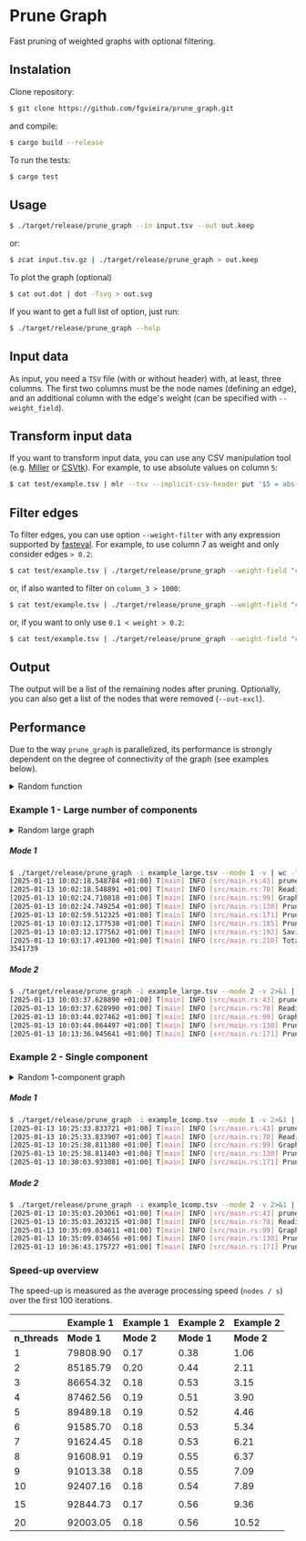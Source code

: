 # Prune Graph
Fast pruning of weighted graphs with optional filtering.

## Instalation
Clone repository:
```bash
$ git clone https://github.com/fgvieira/prune_graph.git
```

and compile:
```bash
$ cargo build --release
```

To run the tests:
```bash
$ cargo test
```

## Usage
```bash
$ ./target/release/prune_graph --in input.tsv --out out.keep
```
or:
```bash
$ zcat input.tsv.gz | ./target/release/prune_graph > out.keep
```

To plot the graph (optional)
```bash
$ cat out.dot | dot -Tsvg > out.svg
```

If you want to get a full list of option, just run:
```bash
$ ./target/release/prune_graph --help
```

## Input data
As input, you need a `TSV` file (with or without header) with, at least, three columns. The first two columns must be the node names (defining an edge), and an additional column with the edge's weight (can be specified with `--weight_field`).

## Transform input data
If you want to transform input data, you can use any CSV manipulation tool (e.g. [Miller](https://miller.readthedocs.io/en/latest/) or [CSVtk](https://bioinf.shenwei.me/csvtk/)). For example, to use absolute values on column `5`:
```bash
$ cat test/example.tsv | mlr --tsv --implicit-csv-header put '$5 = abs($5)' | ./target/release/prune_graph --header [...]
```

## Filter edges
To filter edges, you can use option `--weight-filter` with any expression supported by [fasteval](https://crates.io/crates/fasteval). For example, to use column 7 as weight and only consider edges `> 0.2`:
```bash
$ cat test/example.tsv | ./target/release/prune_graph --weight-field "column_7" --weight-filter "column_7 > 0.2" --out out.keep
```
or, if also wanted to filter on `column_3 > 1000`:
```bash
$ cat test/example.tsv | ./target/release/prune_graph --weight-field "column_7" --weight-filter "column_3 > 1000 && column_7 > 0.2" --out out.keep
```
or, if you want to only use `0.1 < weight > 0.2`:
```bash
$ cat test/example.tsv | ./target/release/prune_graph --weight-field "column_7" --weight-filter "column_3 > 1000 && (column_7 < 0.1 || column_7 > 0.2)" --out out.keep
```

## Output
The output will be a list of the remaining nodes after pruning. Optionally, you can also get a list of the nodes that were removed (`--out-excl`).


## Performance
Due to the way `prune_graph` is parallelized, its performance is strongly dependent on the degree of connectivity of the graph (see examples below).

<details><summary>Random function</summary>

```bash
shuf_seed () {
    SEED=$1; shift
    shuf --random-source <(openssl enc -aes-256-ctr -pass pass:$SEED -nosalt </dev/zero 2>/dev/null) $@
}
```
</details>

### Example 1 - Large number of components

<details><summary>Random large graph</summary>

```bash
$ N_NODES=10000000
$ N_EDGES=5000000
$ seq --equal-width 1 $N_NODES | xargs printf "node_%s\n" > /tmp/nodes.rnd
$ paste <(shuf_seed 123 --repeat --head-count $N_EDGES /tmp/nodes.rnd) <(shuf_seed 456 --repeat --head-count $N_EDGES /tmp/nodes.rnd) | awk '{OFS="\t"; print $0,rand()}' > example_large.tsv
```
</details>

##### Mode 1
```bash
$ ./target/release/prune_graph -i example_large.tsv --mode 1 -v | wc -l
[2025-01-13 10:02:18.548784 +01:00] T[main] INFO [src/main.rs:43] prune_graph v0.3.4
[2025-01-13 10:02:18.548891 +01:00] T[main] INFO [src/main.rs:70] Reading input file "example_large.tsv"
[2025-01-13 10:02:24.710818 +01:00] T[main] INFO [src/main.rs:99] Graph has 6321958 nodes with 5000000 edges (1321959 components)
[2025-01-13 10:02:24.749254 +01:00] T[main] INFO [src/main.rs:130] Pruning heaviest position (1 threads)
[2025-01-13 10:02:59.512325 +01:00] T[main] INFO [src/main.rs:171] Pruned 2774401 nodes in 34s (79808.90 nodes/s); 3547557 nodes remaining with 12385 edges (351 components)
[2025-01-13 10:03:12.177538 +01:00] T[main] INFO [src/main.rs:185] Pruning complete in 153 iterations! Final graph has 3541739 nodes with 0 edges
[2025-01-13 10:03:12.177562 +01:00] T[main] INFO [src/main.rs:192] Saving remaining nodes
[2025-01-13 10:03:17.491300 +01:00] T[main] INFO [src/main.rs:210] Total runtime: 0.97 mins
3541739
```

##### Mode 2
```bash
$ ./target/release/prune_graph -i example_large.tsv --mode 2 -v 2>&1 | head -n 5
[2025-01-13 10:03:37.628890 +01:00] T[main] INFO [src/main.rs:43] prune_graph v0.3.4
[2025-01-13 10:03:37.628990 +01:00] T[main] INFO [src/main.rs:70] Reading input file "example_large.tsv"
[2025-01-13 10:03:44.027462 +01:00] T[main] INFO [src/main.rs:99] Graph has 6321958 nodes with 5000000 edges (1321959 components)
[2025-01-13 10:03:44.064497 +01:00] T[main] INFO [src/main.rs:130] Pruning heaviest position (1 threads)
[2025-01-13 10:13:36.945641 +01:00] T[main] INFO [src/main.rs:171] Pruned 100 nodes in 592s (0.17 nodes/s); 6321858 nodes remaining with 4999288 edges (1 components)
```

### Example 2 - Single component

<details><summary>Random 1-component graph</summary>

```bash
$ N_NODES=100000
$ N_EDGES=5000000
$ seq --equal-width 1 $N_NODES | xargs printf "node_%s\n" > /tmp/nodes.rnd
$ paste <(shuf_seed 123 --repeat --head-count $N_EDGES /tmp/nodes.rnd) <(shuf_seed 456 --repeat --head-count $N_EDGES /tmp/nodes.rnd) | awk '{OFS="\t"; print $0,rand()}' > example_1comp.tsv
```
</details>

##### Mode 1
```bash
$ ./target/release/prune_graph -i example_1comp.tsv --mode 1 -v 2>&1 | head -n 5
[2025-01-13 10:25:33.833721 +01:00] T[main] INFO [src/main.rs:43] prune_graph v0.3.4
[2025-01-13 10:25:33.833907 +01:00] T[main] INFO [src/main.rs:70] Reading input file "example_1comp.tsv"
[2025-01-13 10:25:38.811380 +01:00] T[main] INFO [src/main.rs:99] Graph has 100000 nodes with 5000000 edges (1 components)
[2025-01-13 10:25:38.811403 +01:00] T[main] INFO [src/main.rs:130] Pruning heaviest position (1 threads)
[2025-01-13 10:30:03.933081 +01:00] T[main] INFO [src/main.rs:171] Pruned 100 nodes in 265s (0.38 nodes/s); 99900 nodes remaining with 4987002 edges (1 components)
```

##### Mode 2
```bash
$ ./target/release/prune_graph -i example_1comp.tsv --mode 2 -v 2>&1 | head -n 5
[2025-01-13 10:35:03.203061 +01:00] T[main] INFO [src/main.rs:43] prune_graph v0.3.4
[2025-01-13 10:35:03.203215 +01:00] T[main] INFO [src/main.rs:70] Reading input file "example_1comp.tsv"
[2025-01-13 10:35:09.034611 +01:00] T[main] INFO [src/main.rs:99] Graph has 100000 nodes with 5000000 edges (1 components)
[2025-01-13 10:35:09.034656 +01:00] T[main] INFO [src/main.rs:130] Pruning heaviest position (1 threads)
[2025-01-13 10:36:43.175727 +01:00] T[main] INFO [src/main.rs:171] Pruned 100 nodes in 94s (1.06 nodes/s); 99900 nodes remaining with 4987002 edges (1 components)
```

### Speed-up overview
The speed-up is measured as the average processing speed (`nodes / s`) over the first 100 iterations.

|  | Example 1 | Example 1 | Example 2 | Example 2 |
| - | - | - | - | - |
| **n_threads** | **Mode 1** | **Mode 2** | **Mode 1** | **Mode 2** |
| 1 | 79808.90 | 0.17 | 0.38 | 1.06 |
| 2 | 85185.79 | 0.20 | 0.44 | 2.11 |
| 3 | 86654.32 | 0.18 | 0.53 | 3.15 |
| 4 | 87462.56 | 0.19 | 0.51 | 3.90 |
| 5 | 89489.18 | 0.19 | 0.52 | 4.46 |
| 6 | 91585.70 | 0.18 | 0.53 | 5.34 |
| 7 | 91624.45 | 0.18 | 0.53 | 6.21 |
| 8 | 91608.91 | 0.19 | 0.55 | 6.37 |
| 9 | 91013.38 | 0.18 | 0.55 | 7.09 |
| 10 | 92407.16 | 0.18 | 0.54 | 7.89 |
| | | | | |
| 15 | 92844.73 | 0.17 | 0.56 | 9.36 |
| | | | | |
| 20 | 92003.05 | 0.18 | 0.56 | 10.52 |
